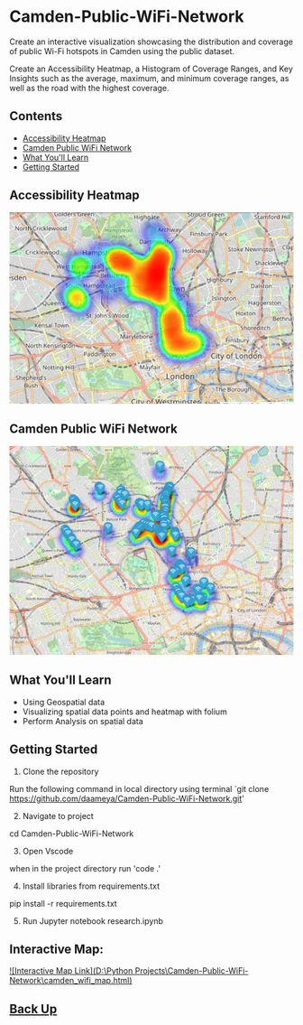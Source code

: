 # Camden-Public-WiFi-Network

Create an interactive visualization showcasing the distribution and coverage of public Wi-Fi hotspots in Camden using the public dataset. 

Create an Accessibility Heatmap, a Histogram of Coverage Ranges, and Key Insights such as the average, maximum, and minimum coverage ranges, as well as the road with the highest coverage.

## Contents
- [Accessibility Heatmap](#accessibility-heatmap)
- [Camden Public WiFi Network](#camden-public-wifi-network)
- [What You'll Learn](#what-youll-learn)
- [Getting Started](#getting-started)

## Accessibility Heatmap
![Accessibility Heatmap](assets/camden-wifi-accessibility.png)

## Camden Public WiFi Network
![Camden Public WiFi Network](assets/camden-wifi.png)

## What You'll Learn

- Using Geospatial data 
- Visualizing spatial data points and heatmap with folium
- Perform Analysis on spatial data

## Getting Started

1. Clone the repository

Run the following command in local directory using terminal 
`git clone https://github.com/daameya/Camden-Public-WiFi-Network.git'

2. Navigate to project

cd Camden-Public-WiFi-Network

3. Open Vscode

when in the project directory run
'code .'

4. Install libraries from requirements.txt

pip install -r requirements.txt

5. Run Jupyter notebook research.ipynb

## Interactive Map:
[![Interactive Map Link](D:\Python Projects\Camden-Public-WiFi-Network\camden_wifi_map.html)](https://camdenwifimap.tiiny.site)
## [Back Up](#Camden-Public-WiFi-Network)
